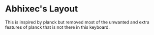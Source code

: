 # Abhixec's Layout

This is inspired by planck but removed most of the unwanted and extra features of planck that is not there in this keyboard.


